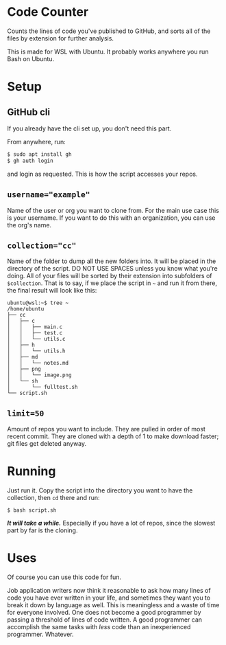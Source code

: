 # Code Counter
Counts the lines of code you've published to GitHub, and sorts all of the files by extension
for further analysis.

This is made for WSL with Ubuntu. It probably works anywhere you run Bash on Ubuntu. 

# Setup

## GitHub cli
If you already have the cli set up, you don't need this part.

From anywhere, run:
```bash
$ sudo apt install gh
$ gh auth login
```
and login as requested. This is how the script accesses your repos.

## `username="example"`
Name of the user or org you want to clone from. For the main use case this is your username. If
you want to do this with an organization, you can use the org's name.

## `collection="cc"`
Name of the folder to dump all the new folders into. It will be placed in the directory of the
script. DO NOT USE SPACES unless you know what you're doing.
All of your files will be sorted by their extension into subfolders of `$collection`. That is
to say, if we place the script in `~` and run it from there, the final result will look like
this:
```
ubuntu@wsl:~$ tree ~
/home/ubuntu
├── cc
│   ├── c
│   │   ├── main.c
│   │   ├── test.c
│   │   └── utils.c
│   ├── h
│   │   └── utils.h
│   ├── md
│   │   └── notes.md
│   ├── png
│   │   └── image.png
│   └── sh
│       └── fulltest.sh
└── script.sh
```

## `limit=50`
Amount of repos you want to include. They are pulled in order of most recent commit. 
They are cloned with a depth of 1 to make download faster; git files get deleted anyway.

# Running
Just run it. Copy the script into the directory you want to have the collection, 
then `cd` there and run:
```
$ bash script.sh
```
***It will take a while.*** Especially if you have a lot of repos, since the slowest part 
by far is the cloning.

# Uses
Of course you can use this code for fun.

Job application writers now think it reasonable to ask how many lines of code you have 
ever written in your life, and sometimes they want you to break it down by language as 
well. This is meaningless and a waste of time for everyone involved. One does not 
become a good programmer by passing a threshold of lines of code written. A good 
programmer can accomplish the same tasks with *less* code than an inexperienced 
programmer. Whatever.